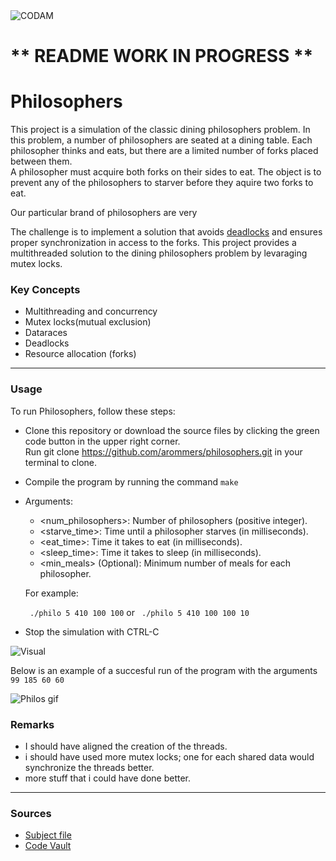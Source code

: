 <img src="https://i.imgur.com/HG66CCx.png?raw=true" alt="CODAM" style="max-width: 50%;">

# ** README WORK IN PROGRESS **

# Philosophers

This project is a simulation of the classic dining philosophers problem. In this problem, a number of philosophers are seated at a dining table. Each philosopher thinks and eats, but there are a limited number of forks placed between them.  
A philosopher must acquire both forks on their sides to eat. The object is to prevent any of the philosophers to starver before they aquire two forks to eat.  

Our particular brand of philosophers are very

The challenge is to implement a solution that avoids [deadlocks](https://www.geeksforgeeks.org/introduction-of-deadlock-in-operating-system/) and ensures proper synchronization in access to the forks.
This project provides a multithreaded solution to the dining philosophers problem by levaraging mutex locks.

### Key Concepts
- Multithreading and concurrency
- Mutex locks(mutual exclusion)
- Dataraces
- Deadlocks
- Resource allocation (forks)

---

### Usage
To run Philosophers, follow these steps:

- Clone this repository or download the source files by clicking the green code button in the upper right corner.  
  Run git clone https://github.com/arommers/philosophers.git in your terminal to clone.
- Compile the program by running the command `make`
- Arguments:
  - <num_philosophers>: Number of philosophers (positive integer).
  - <starve_time>: Time until a philosopher starves (in milliseconds).
  - <eat_time>: Time it takes to eat (in milliseconds).
  - <sleep_time>: Time it takes to sleep (in milliseconds).
  - <min_meals> (Optional): Minimum number of meals for each philosopher.
  
  For example:

  ` ./philo 5 410 100 100` or ` ./philo 5 410 100 100 10`
- Stop the simulation with CTRL-C

<img src="https://i.imgur.com/1PIjqvW.png" alt="Visual">

Below is an example of a succesful run of the program with the arguments `99 185 60 60`

<img src="https://i.imgur.com/zBbc7Kz.gif" alt="Philos gif">

### Remarks
- I should have aligned the creation of the threads.
- i should have used more mutex locks; one for each shared data would synchronize the threads better.
- more stuff that i could have done better.
---

### Sources
- [Subject file](https://cdn.intra.42.fr/pdf/pdf/68830/en.subject.pdf)
- [Code Vault](https://www.youtube.com/watch?v=d9s_d28yJq0&list=PLfqABt5AS4FmuQf70psXrsMLEDQXNkLq2)
